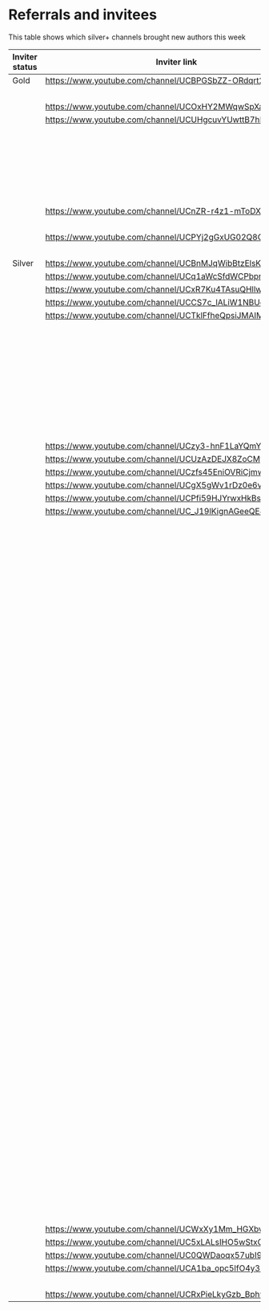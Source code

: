 # Referrals and invitees

This table shows which silver+ channels brought new authors this week

| Inviter status | Inviter link | ID channel | Link YT | Status |
| --- | --- | --- | --- | --- |
| Gold | https://www.youtube.com/channel/UCBPGSbZZ-ORdqrt2-tOrO9w | 42049 | https://www.youtube.com/channel/UCwYsOk22ucf1rBXSQ4E49fw | Rejected |
|  |  |  | https://www.youtube.com/channel/UCuq5Xf222YxFFwd9frfTlXw | Bronze |
|  | https://www.youtube.com/channel/UCOxHY2MWqwSpXakf0GxpVQA | 48559 | https://www.youtube.com/channel/UC3C7500zgxQCCO4G-iKDI_A | Silver |
|  | https://www.youtube.com/channel/UCUHgcuvYUwttB7hD0qjCf_A | 49243 | https://www.youtube.com/channel/UCbGfnzl6ZaanWuAZUXJG-CA | Rejected |
|  |  |  | https://www.youtube.com/channel/UCpqfxW8BPU6RQPIXEA2XU_w | Bronze |
|  |  |  | https://www.youtube.com/channel/UCjrrNqQ-rvOv1tzcryLhr0A | Rejected |
|  |  |  | https://www.youtube.com/channel/UCrXamPFN0aorcTw-yRQOMnQ | Rejected |
|  |  |  | https://www.youtube.com/channel/UC7Ye-9WkA_fnxMgU5L8rkCw | Rejected |
|  |  |  | https://www.youtube.com/channel/UCo6gxRXYrk8rLV4dshsM9dA | Rejected |
|  |  |  | https://www.youtube.com/channel/UC4EswfIzu2DIRQo6cE4-FTQ | Bronze |
|  | https://www.youtube.com/channel/UCnZR-r4z1-mToDX5VcQAuNg | 49495 | https://www.youtube.com/channel/UCnhaaFQmXMq_jphiaAGnSSw | Silver |
|  |  |  | https://www.youtube.com/channel/UCiUSu79p7f4cDJG7_Re59jg | Bronze |
|  | https://www.youtube.com/channel/UCPYj2gGxUG02Q8OQZ8QgodQ | 26502 | https://www.youtube.com/channel/UCwIObhFrXrbPGUxiHb32gCQ | Bronze |
|  |  |  | https://www.youtube.com/channel/UCzI7njweWJmOD9FBwc3fn6w | Bronze |
| Silver | https://www.youtube.com/channel/UCBnMJqWibBtzElsKQ9sGkIg | 27783 | https://www.youtube.com/channel/UCyQKbuXFmSUr0qAc6_OQzuQ | Bronze |
|  | https://www.youtube.com/channel/UCq1aWcSfdWCPbprYYxC_FOA | 29772 | https://www.youtube.com/channel/UC229DcEuTCRvODXj-_AUSQA | Bronze |
|  | https://www.youtube.com/channel/UCxR7Ku4TAsuQHllw1HNzUsg | 38839 | https://www.youtube.com/channel/UChO_N3ZD5JaR8lWpTeZ4ZiA | Rejected |
|  | https://www.youtube.com/channel/UCCS7c_lALiW1NBUqpzC2C4A | 34266 | https://www.youtube.com/channel/UCXBVguzvyxPAlxIrgl8ZR2w | Rejected |
|  | https://www.youtube.com/channel/UCTklFfheQpsiJMAIM8gpSAQ | 50882 | https://www.youtube.com/channel/UCOQOefB1TVB5o-qJCVi_ixw | Bronze |
|  |  |  | https://www.youtube.com/channel/UCgk2uZd6FpNGk4VLwbSYGZg | Rejected |
|  |  |  | https://www.youtube.com/channel/UCv4ruNYoLQy0G_yiSlYh00w | Bronze |
|  |  |  | https://www.youtube.com/channel/UCfNI_gR4IpgPt84XBfIr_VA | Bronze |
|  |  |  | https://www.youtube.com/channel/UCSpwEUCc5aKS9hM62pfbmZQ | Rejected |
|  |  |  | https://www.youtube.com/channel/UCBSdo3cq0D5xF5mtViBY99w | Bronze |
|  |  |  | https://www.youtube.com/channel/UCm5erD8zu0-g_TB9lnuwOkg | Rejected |
|  |  |  | https://www.youtube.com/channel/UCim8MxiHXmz4bbp7V_DrtWw | Bronze |
|  |  |  | https://www.youtube.com/channel/UCCcaGPLT3uscfszioJkQXjg | Rejected |
|  |  |  | https://www.youtube.com/channel/UC0Q7GhNcOUnAyRotBmD5jpQ | Bronze |
|  | https://www.youtube.com/channel/UCzy3-hnF1LaYQmYyHbjWpOw | 50998 | https://www.youtube.com/channel/UCojqjRNJxEYSUebOYOpGmJQ | Bronze |
|  | https://www.youtube.com/channel/UCUzAzDEJX8ZoCMy8yrG4VoA | 28199 | https://www.youtube.com/channel/UCDpZhqqlkS7FyXgTpqAz4Ww | Bronze |
|  | https://www.youtube.com/channel/UCzfs45EniOVRiCjmwNyFxDg | 28205 | https://www.youtube.com/channel/UC5iAbpy3QMpOPWcvijhBTDQ | Bronze |
|  | https://www.youtube.com/channel/UCgX5gWv1rDz0e6vnTHiqaOw | 46578 | https://www.youtube.com/channel/UCgGVglo1PZi5HUhrfP_c6cQ | Silver |
|  | https://www.youtube.com/channel/UCPfi59HJYrwxHkBsPT4zHfA | 50223 | https://www.youtube.com/channel/UChbkB9OJ9RAMcrHeBlqKvTQ | Bronze |
|  | https://www.youtube.com/channel/UC_J19lKignAGeeQE8LRkVwQ | 51578 | https://www.youtube.com/channel/UCOQJTxHwahE-YTKjjxf6-qw | Bronze |
|  |  |  | https://www.youtube.com/channel/UC1o1mqfhVADYS_GDidK4prA | Bronze |
|  |  |  | https://www.youtube.com/channel/UCipaqPm0YZMn3CzV8upG7aw | Bronze |
|  |  |  | https://www.youtube.com/channel/UCuWnsTX2FT94nKbLRjgwhfQ | Bronze |
|  |  |  | https://www.youtube.com/channel/UC3Vfr_FZLbvNjBt0QrRr8Sg | Bronze |
|  |  |  | https://www.youtube.com/channel/UCaWm19hwd5C2XCbhT29WIsw | Rejected |
|  |  |  | https://www.youtube.com/channel/UCNjUqdGNINd0U9PrrfTl0XA | Bronze |
|  |  |  | https://www.youtube.com/channel/UCUs6ndtDJQyYAfCIM2vpAdQ | Rejected |
|  |  |  | https://www.youtube.com/channel/UCCvp44tvkM7drbR-zTRXASw | Bronze |
|  |  |  | https://www.youtube.com/channel/UCGVq4RyA-ExLxNUJJHj_ZLg | Rejected |
|  |  |  | https://www.youtube.com/channel/UCSlsx43OFlvWtodz2CKaLqA | Rejected |
|  |  |  | https://www.youtube.com/channel/UCJk9QTjH2HGa8rilGuEvK3w | Bronze |
|  |  |  | https://www.youtube.com/channel/UC5dxVAFAzfXI8u_rX_VTbCQ | Rejected |
|  |  |  | https://www.youtube.com/channel/UC0aVd-p0xIlHtRSyCrzCIBA | Rejected |
|  |  |  | https://www.youtube.com/channel/UCyCIL7AGF6pJ7MEujVG0E6Q | Bronze |
|  |  |  | https://www.youtube.com/channel/UC9xtBpMu-06P1-iwQBMOd0Q | Rejected |
|  |  |  | https://www.youtube.com/channel/UCdtH82LZxO2wpr0CCB-0Bsw | Rejected |
|  |  |  | https://www.youtube.com/channel/UCHpY01_eL0KOFufoAdFoHuw | Rejected |
|  |  |  | https://www.youtube.com/channel/UCJDPbFXDwwmsmdMk9LOQqAQ | Bronze |
|  |  |  | https://www.youtube.com/channel/UCDxqIwv5YkABpzfPR5mgcuw | Bronze |
|  |  |  | https://www.youtube.com/channel/UCfRT13_TnrBYYc3Fr3EWunQ | Rejected |
|  |  |  | https://www.youtube.com/channel/UCTYpkgF3jaVX42F5n68cDbg | Bronze |
|  |  |  | https://www.youtube.com/channel/UCGqavf6e9AccHReTDEz6CIg | Bronze |
|  |  |  | https://www.youtube.com/channel/UCCh2VGBYv4OkpWlIGI5lNYQ | Rejected |
|  |  |  | https://www.youtube.com/channel/UCEFrsQYBsQVu91g-69qC2QA | Rejected |
|  |  |  | https://www.youtube.com/channel/UCJGW8WZAw-sVi7ua7kpycww | Bronze |
|  |  |  | https://www.youtube.com/channel/UCRXJNy1CQ8VWMCMeKHrECjA | Rejected |
|  |  |  | https://www.youtube.com/channel/UCqtRDtq3WtasUazKV02bOXQ | Bronze |
|  |  |  | https://www.youtube.com/channel/UC4tZPdiTLXJ8jgwQdQ7vlBg | Bronze |
|  |  |  | https://www.youtube.com/channel/UCmuTPX0YZhD3avsk_LBieWA | Bronze |
|  |  |  | https://www.youtube.com/channel/UCYy_S-iJe7KHCLQkCjNrfbA | Rejected |
|  |  |  | https://www.youtube.com/channel/UCVvTSACVrRj4_wDQx2CGA0w | Bronze |
|  |  |  | https://www.youtube.com/channel/UC9vbL20iG9ypyOB1AX5AIkg | Bronze |
|  |  |  | https://www.youtube.com/channel/UCc60N5qpe4aO4b4v6IYD1uA | Bronze |
|  |  |  | https://www.youtube.com/channel/UCaqYscz9hy3vUzjzrDZKR6w | Bronze |
|  |  |  | https://www.youtube.com/channel/UCLWGbIdWgFi3iz7o7ntHUwA | Bronze |
|  |  |  | https://www.youtube.com/channel/UCkv8Eh6ptRVZZHFd4l4mQhg | Bronze |
|  |  |  | https://www.youtube.com/channel/UC-uMYyCCv96EIdxLglxKRvQ | Rejected |
|  |  |  | https://www.youtube.com/channel/UC0UATdrbzfCGSrK6xd8AFLg | Rejected |
|  |  |  | https://www.youtube.com/channel/UCgcJvXU7U4YY8650WeJ6iWw | Bronze |
|  |  |  | https://www.youtube.com/channel/UCtkjyzgmstLiwynkWUftsAw | Bronze |
|  |  |  | https://www.youtube.com/channel/UCyNGF3Hfr6uwjh_Rjc9RcmQ | Rejected |
|  |  |  | https://www.youtube.com/channel/UCKpOiHdLnKAXc57GNeTy2vA | Rejected |
|  |  |  | https://www.youtube.com/channel/UCxqYE3MS4dopOqcKZ77z1AA | Bronze |
|  |  |  | https://www.youtube.com/channel/UC7RywklS6vAwqNWpwCGQtew | Bronze |
|  |  |  | https://www.youtube.com/channel/UC0sQ_ZVgnn8QvpkzI5kwndQ | Bronze |
|  |  |  | https://www.youtube.com/channel/UCAx3v2vlyIXedG7pvlhPesQ | Bronze |
|  |  |  | https://www.youtube.com/channel/UCZ9Kk3FcGYvF7gPbUC340Xw | Rejected |
|  |  |  | https://www.youtube.com/channel/UCMryF5e3UTE7EKqcPeYlEXQ | Bronze |
|  |  |  | https://www.youtube.com/channel/UCBpNok93y__cSJKaU70_03g | Bronze |
|  |  |  | https://www.youtube.com/channel/UCBi_yI9joqe_c6lPVBKoETQ | Rejected |
|  |  |  | https://www.youtube.com/channel/UCJadCvftE1uGjvGhpHBpwVg | Rejected |
|  |  |  | https://www.youtube.com/channel/UCmDVmu8WLvEGUTfrQ9QWDnQ | Bronze |
|  |  |  | https://www.youtube.com/channel/UCjWNObMlhDGJeaRPXmRkv0Q | Bronze |
|  |  |  | https://www.youtube.com/channel/UCU1P9BtAF-PBDK8V2uXp0bQ | Bronze |
|  | https://www.youtube.com/channel/UCWxXy1Mm_HGXbvJKAPBjfyQ | 50999 | https://www.youtube.com/channel/UCWPBYWloXKFm-6JYFNVqhoA | Bronze |
|  | https://www.youtube.com/channel/UC5xLALsIHO5wStxCuP5myrw | 51601 | https://www.youtube.com/channel/UCZnGYTRVVN1LryziXj-zI5Q | Silver |
|  | https://www.youtube.com/channel/UC0QWDaoqx57ubI9xyoC6_mA | 47874 | https://www.youtube.com/channel/UC3atSeaXEI4Gx8wnH0RZZXQ | Rejected |
|  | https://www.youtube.com/channel/UCA1ba_opc5lfO4y3hnMsVWA | 51288 | https://www.youtube.com/channel/UCGGg0TFOrKFebsYMwshNRjg | Bronze |
|  |  |  | https://www.youtube.com/channel/UCgqwou9ph4alAOwrpFCFUUg | Bronze |
|  | https://www.youtube.com/channel/UCRxPieLkyGzb_Bph99NnEMQ | 51300 | https://www.youtube.com/channel/UCdSMQuSo5fqC9tTRRnrVpPQ | Bronze |